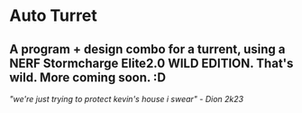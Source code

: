 # Auto Turret
A program + design combo for a turrent, using a NERF Stormcharge Elite2.0 WILD EDITION. That's wild.
More coming soon. :D
---
*"we're just trying to protect kevin's house i swear" - Dion 2k23*
